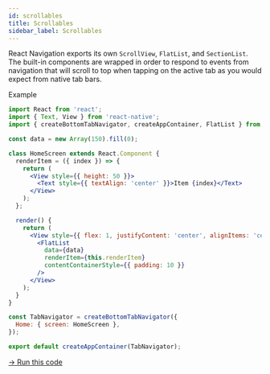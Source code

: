 ```yaml
---
id: scrollables
title: Scrollables
sidebar_label: Scrollables
---
```


React Navigation exports its own `ScrollView`, `FlatList`, and `SectionList`. The built-in components are wrapped in order to respond to events from navigation that will scroll to top when tapping on the active tab as you would expect from native tab bars.

Example

```jsx harmony
import React from 'react';
import { Text, View } from 'react-native';
import { createBottomTabNavigator, createAppContainer, FlatList } from 'react-navigation';

const data = new Array(150).fill(0);

class HomeScreen extends React.Component {
  renderItem = ({ index }) => {
    return (
      <View style={{ height: 50 }}>
        <Text style={{ textAlign: 'center' }}>Item {index}</Text>
      </View>
    );
  };

  render() {
    return (
      <View style={{ flex: 1, justifyContent: 'center', alignItems: 'center' }}>
        <FlatList
          data={data}
          renderItem={this.renderItem}
          contentContainerStyle={{ padding: 10 }}
        />
      </View>
    );
  }
}

const TabNavigator = createBottomTabNavigator({
  Home: { screen: HomeScreen },
});

export default createAppContainer(TabNavigator);
```

<a href="https://snack.expo.io/@react-navigation/basic-scrollables-tab-v3" target="blank" class="run-code-button">&rarr; Run this code</a>

